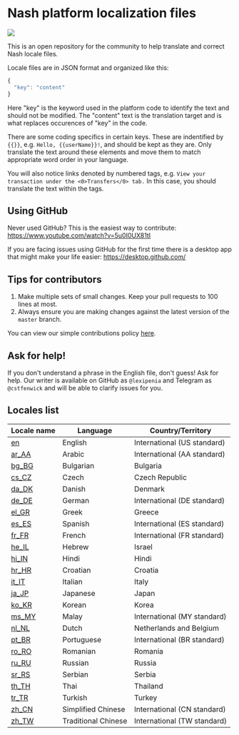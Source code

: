 # Nash platform localization files

![](https://github.com/nash-io/locale/workflows/CI/badge.svg)

This is an open repository for the community to help translate and correct Nash locale files.

Locale files are in JSON format and organized like this:

```javascript
{
  "key": "content"
}
```

Here "key" is the keyword used in the platform code to identify the text and should not be modified. The "content" text is the translation target and is what replaces occurences of "key" in the code.

There are some coding specifics in certain keys. These are indentified by `{{}}`,  e.g. `Hello, {{userName}}!`, and should be kept as they are. Only translate the text around these elements and move them to match appropriate word order in your language.

You will also notice links denoted by numbered tags, e.g. `View your transaction under the <0>Transfers</0> tab.` In this case, you should translate the text within the tags.

## Using GitHub

Never used GitHub? This is the easiest way to contribute:
https://www.youtube.com/watch?v=5u0I0UX81tI

If you are facing issues using GitHub for the first time there is a desktop app that might make your life easier: https://desktop.github.com/

## Tips for contributors

1) Make multiple sets of small changes. Keep your pull requests to 100 lines at most.
2) Always ensure you are making changes against the latest version of the `master` branch.

You can view our simple contributions policy [here](./CONTRIBUTING.md).

## Ask for help!

If you don't understand a phrase in the English file, don't guess! Ask for help. Our writer is available on GitHub as `@lexipenia` and Telegram as `@cstfenwick` and will be able to clarify issues for you.

## Locales list

| Locale name | Language           | Country/Territory           |
|-------------|--------------------|-----------------------------|
| [en](./locales/en.json)             | English            | International (US standard) |
| [ar_AA](./locales/ar_AA.json)       | Arabic             | International (AA standard) |
| [bg_BG](./locales/bg_BG.json)       | Bulgarian          | Bulgaria                    |
| [cs_CZ](./locales/cs_CZ.json)       | Czech              | Czech Republic              |
| [da_DK](./locales/da_DK.json)       | Danish             | Denmark                     |
| [de_DE](./locales/de_DE.json)       | German             | International (DE standard) |
| [el_GR](./locales/el_GR.json)       | Greek              | Greece                      |
| [es_ES](./locales/es_ES.json)       | Spanish            | International (ES standard) |
| [fr_FR](./locales/fr_FR.json)       | French             | International (FR standard) |
| [he_IL](./locales/he_IL.json)       | Hebrew             | Israel                      |
| [hi_IN](./locales/hi_IN.json)       | Hindi              | Hindi                       |
| [hr_HR](./locales/hr_HR.json)       | Croatian           | Croatia                     |
| [it_IT](./locales/it_IT.json)       | Italian            | Italy                       |
| [ja_JP](./locales/ja_JP.json)       | Japanese           | Japan                       |
| [ko_KR](./locales/ko_KR.json)       | Korean             | Korea                       |
| [ms_MY](./locales/ms_MY.json)       | Malay              | International (MY standard) |
| [nl_NL](./locales/nl_NL.json)       | Dutch              | Netherlands and Belgium     |
| [pt_BR](./locales/pt_BR.json)       | Portuguese         | International (BR standard) |
| [ro_RO](./locales/ro-RO.json)       | Romanian           | Romania                     |
| [ru_RU](./locales/ru_RU.json)       | Russian            | Russia                      |
| [sr_RS](./locales/sr_RS.json)       | Serbian            | Serbia                      |
| [th_TH](./locales/th-TH.json)       | Thai               | Thailand                    |
| [tr_TR](./locales/tr_TR.json)       | Turkish            | Turkey                      |
| [zh_CN](./locales/zh_CN.json)       | Simplified Chinese | International (CN standard) |
| [zh_TW](./locales/zh_TW.json)       | Traditional Chinese| International (TW standard) |

